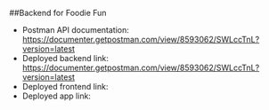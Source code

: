 ##Backend for Foodie Fun

- Postman API documentation: https://documenter.getpostman.com/view/8593062/SWLccTnL?version=latest
- Deployed backend link: https://documenter.getpostman.com/view/8593062/SWLccTnL?version=latest
- Deployed frontend link:
- Deployed app link:
